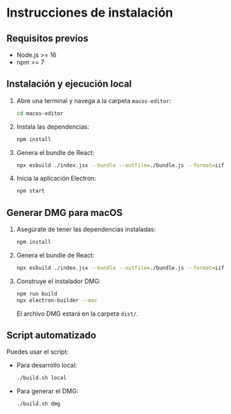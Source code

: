 # Instrucciones de instalación

## Requisitos previos
- Node.js >= 16
- npm >= 7

## Instalación y ejecución local

1. Abre una terminal y navega a la carpeta `macos-editor`:
   ```sh
   cd macos-editor
   ```
2. Instala las dependencias:
   ```sh
   npm install
   ```
3. Genera el bundle de React:
   ```sh
   npx esbuild ./index.jsx --bundle --outfile=./bundle.js --format=iife
   ```
4. Inicia la aplicación Electron:
   ```sh
   npm start
   ```

## Generar DMG para macOS

1. Asegúrate de tener las dependencias instaladas:
   ```sh
   npm install
   ```
2. Genera el bundle de React:
   ```sh
   npx esbuild ./index.jsx --bundle --outfile=./bundle.js --format=iife
   ```
3. Construye el instalador DMG:
   ```sh
   npm run build
   npx electron-builder --mac
   ```
   El archivo DMG estará en la carpeta `dist/`.

## Script automatizado

Puedes usar el script:

- Para desarrollo local:
  ```sh
  ./build.sh local
  ```
- Para generar el DMG:
  ```sh
  ./build.sh dmg
  ```
